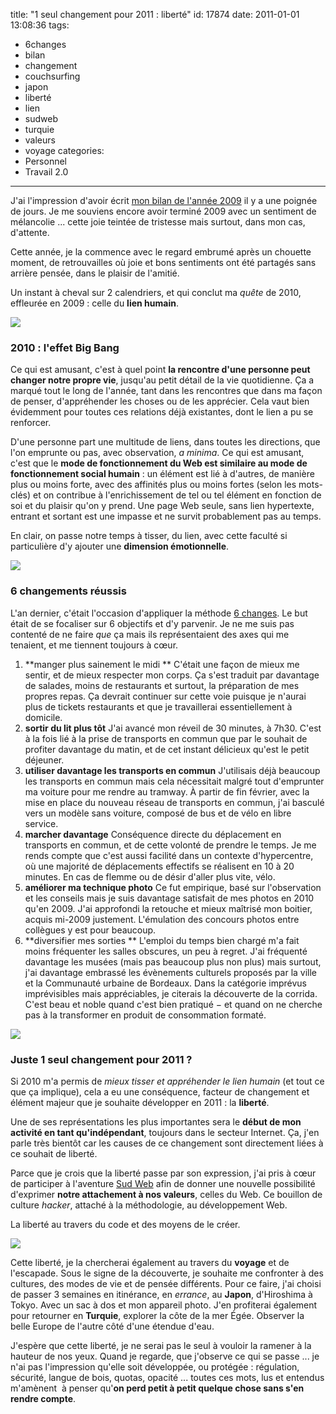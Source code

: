 title: "1 seul changement pour 2011 : liberté"
id: 17874
date: 2011-01-01 13:08:36
tags:
- 6changes
- bilan
- changement
- couchsurfing
- japon
- liberté
- lien
- sudweb
- turquie
- valeurs
- voyage
categories:
- Personnel
- Travail 2.0
---

J'ai l'impression d'avoir écrit [mon bilan de l'année 2009](https://oncletom.io/2010/01/) il y a une poignée de jours. Je me souviens encore avoir terminé 2009 avec un sentiment de mélancolie ... cette joie teintée de tristesse mais surtout, dans mon cas, d'attente.

Cette année, je la commence avec le regard embrumé après un chouette moment, de retrouvailles où joie et bons sentiments ont été partagés sans arrière pensée, dans le plaisir de l'amitié.

Un instant à cheval sur 2 calendriers, et qui conclut ma _quête_ de 2010, effleurée en 2009 : celle du **lien humain**.

[![](http://farm3.static.flickr.com/2716/4511931016_6c63e42f5f_m.jpg)](http://www.flickr.com/photos/the-jedi/4511931016/)
<!--more-->

### 2010 : l'effet Big Bang

Ce qui est amusant, c'est à quel point **la rencontre d'une personne peut changer notre propre vie**, jusqu'au petit détail de la vie quotidienne. Ça a marqué tout le long de l'année, tant dans les rencontres que dans ma façon de penser, d'appréhender les choses ou de les apprécier.
Cela vaut bien évidemment pour toutes ces relations déjà existantes, dont le lien a pu se renforcer.

D'une personne part une multitude de liens, dans toutes les directions, que l'on emprunte ou pas, avec observation, _a minima_.
Ce qui est amusant, c'est que le **mode de fonctionnement du Web est similaire au mode de fonctionnement social humain** : un élément est lié à d'autres, de manière plus ou moins forte, avec des affinités plus ou moins fortes (selon les mots-clés) et on contribue à l'enrichissement de tel ou tel élément en fonction de soi et du plaisir qu'on y prend.
Une page Web seule, sans lien hypertexte, entrant et sortant est une impasse et ne survit probablement pas au temps.

En clair, on passe notre temps à tisser, du lien, avec cette faculté si particulière d'y ajouter une **dimension émotionnelle**.

[![](http://farm5.static.flickr.com/4116/4801391690_e32266c23b_m.jpg)](http://www.flickr.com/photos/the-jedi/4801391690/)

### 6 changements réussis

L'an dernier, c'était l'occasion d'appliquer la méthode [6 changes](http://6changes.com/). Le but était de se focaliser sur 6 objectifs et d'y parvenir. Je ne me suis pas contenté de ne faire _que_ ça mais ils représentaient des axes qui me tenaient, et me tiennent toujours à cœur.

1.  **manger plus sainement le midi
** C'était une façon de mieux me sentir, et de mieux respecter mon corps. Ça s'est traduit par davantage de salades, moins de restaurants et surtout, la préparation de mes propres repas. Ça devrait continuer sur cette voie puisque je n'aurai plus de tickets restaurants et que je travaillerai essentiellement à domicile.
2.  **sortir du lit plus tôt**
J'ai avancé mon réveil de 30 minutes, à 7h30\. C'est à la fois lié à la prise de transports en commun que par le souhait de profiter davantage du matin, et de cet instant délicieux qu'est le petit déjeuner.
3.  **utiliser davantage les transports en commun**
J'utilisais déjà beaucoup les transports en commun mais cela nécessitait malgré tout d'emprunter ma voiture pour me rendre au tramway. À partir de fin février, avec la mise en place du nouveau réseau de transports en commun, j'ai basculé vers un modèle sans voiture, composé de bus et de vélo en libre service.
4.  **marcher davantage**
Conséquence directe du déplacement en transports en commun, et de cette volonté de prendre le temps. Je me rends compte que c'est aussi facilité dans un contexte d'hypercentre, où une majorité de déplacements effectifs se réalisent en 10 à 20 minutes.
En cas de flemme ou de désir d'aller plus vite, vélo.
5.  **améliorer ma technique photo**
Ce fut empirique, basé sur l'observation et les conseils mais je suis davantage satisfait de mes photos en 2010 qu'en 2009\. J'ai approfondi la retouche et mieux maîtrisé mon boitier, acquis mi-2009 justement.
L'émulation des concours photos entre collègues y est pour beaucoup.
6.  **diversifier mes sorties **
L'emploi du temps bien chargé m'a fait moins fréquenter les salles obscures, un peu à regret. J'ai fréquenté davantage les musées (mais pas beaucoup plus non plus) mais surtout, j'ai davantage embrassé les évènements culturels proposés par la ville et la Communauté urbaine de Bordeaux.
Dans la catégorie imprévus imprévisibles mais appréciables, je citerais la découverte de la corrida. C'est beau et noble quand c'est bien pratiqué − et quand on ne cherche pas à la transformer en produit de consommation formaté.

[![](http://farm5.static.flickr.com/4102/4871868747_448ba41195_m.jpg)](http://www.flickr.com/photos/the-jedi/4871868747/)

### Juste 1 seul changement pour 2011 ?

Si 2010 m'a permis de _mieux tisser et appréhender le lien humain_ (et tout ce que ça implique), cela a eu une conséquence, facteur de changement et élément majeur que je souhaite développer en 2011 : la **liberté**.

Une de ses représentations les plus importantes sera le **début de mon activité en tant qu'indépendant**, toujours dans le secteur Internet. Ça, j'en parle très bientôt car les causes de ce changement sont directement liées à ce souhait de liberté.

Parce que je crois que la liberté passe par son expression, j'ai pris à cœur de participer à l'aventure [Sud Web](http://sudweb.fr/) afin de donner une nouvelle possibilité d'exprimer **notre attachement à nos valeurs**, celles du Web. Ce bouillon de culture _hacker_, attaché à la méthodologie, au développement Web.

La liberté au travers du code et des moyens de le créer.

[![](http://farm5.static.flickr.com/4077/4742740093_a48def93e0_m.jpg)](http://www.flickr.com/photos/the-jedi/4742740093/)

Cette liberté, je la chercherai également au travers du **voyage** et de l'escapade. Sous le signe de la découverte, je souhaite me confronter à des cultures, des modes de vie et de pensée différents. Pour ce faire, j'ai choisi de passer 3 semaines en itinérance, en _errance_, au **Japon**, d'Hiroshima à Tokyo. Avec un sac à dos et mon appareil photo.
J'en profiterai également pour retourner en **Turquie**, explorer la côte de la mer Égée. Observer la belle Europe de l'autre côté d'une étendue d'eau.

J'espère que cette liberté, je ne serai pas le seul à vouloir la ramener à la hauteur de nos yeux. Quand je regarde, que j'observe ce qui se passe ... je n'ai pas l'impression qu'elle soit développée, ou protégée : régulation, sécurité, langue de bois, quotas, opacité ... toutes ces mots, lus et entendus m'amènent  à penser qu'**on perd petit à petit quelque chose sans s'en rendre compte**.